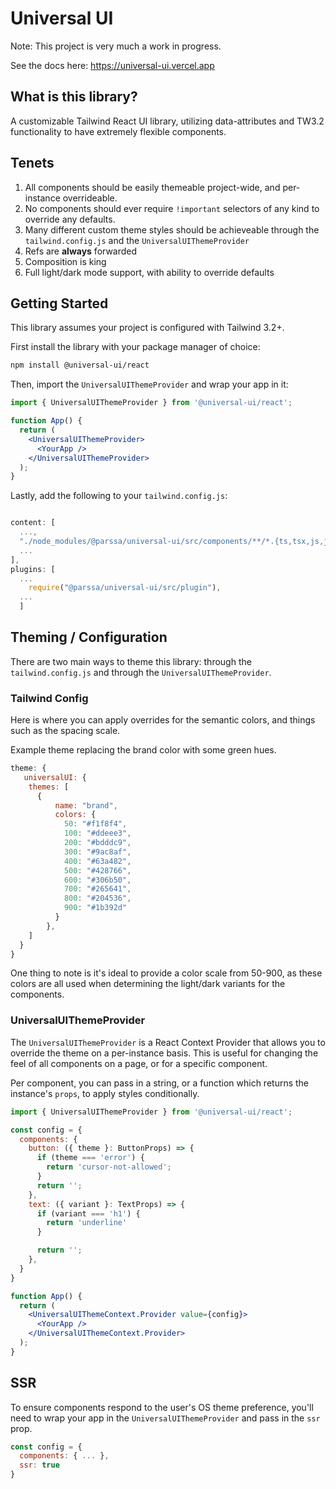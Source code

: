 # Universal UI

Note: This project is very much a work in progress.

See the docs here: https://universal-ui.vercel.app

## What is this library?

A customizable Tailwind React UI library, utilizing data-attributes and TW3.2 functionality to have extremely flexible components.

## Tenets
1. All components should be easily themeable project-wide, and per-instance overrideable.
2. No components should ever require `!important` selectors of any kind to override any defaults.
3. Many different custom theme styles should be achieveable through the `tailwind.config.js` and the `UniversalUIThemeProvider`
4. Refs are **always** forwarded
5. Composition is king
6. Full light/dark mode support, with ability to override defaults

## Getting Started
This library assumes your project is configured with Tailwind 3.2+. 

First install the library with your package manager of choice:

```bash
npm install @universal-ui/react
```

Then, import the `UniversalUIThemeProvider` and wrap your app in it:

```jsx
import { UniversalUIThemeProvider } from '@universal-ui/react';

function App() {
  return (
    <UniversalUIThemeProvider>
      <YourApp />
    </UniversalUIThemeProvider>
  );
}
```

Lastly, add the following to your `tailwind.config.js`:

```js

content: [
  ...,
  "./node_modules/@parssa/universal-ui/src/components/**/*.{ts,tsx,js,jsx}",
  ...
],
plugins: [
  ...
    require("@parssa/universal-ui/src/plugin"),
  ...
  ]
```

## Theming / Configuration

There are two main ways to theme this library: through the `tailwind.config.js` and through the `UniversalUIThemeProvider`.

### Tailwind Config
Here is where you can apply overrides for the semantic colors, and things such as the spacing scale.

Example theme replacing the brand color with some green hues.

```js
theme: {
   universalUI: {
    themes: [
      {
          name: "brand",
          colors: {
            50: "#f1f8f4",
            100: "#ddeee3",
            200: "#bdddc9",
            300: "#9ac8af",
            400: "#63a482",
            500: "#428766",
            600: "#306b50",
            700: "#265641",
            800: "#204536",
            900: "#1b392d"
          }
        },
    ]
  }
}
```

One thing to note is it's ideal to provide a color scale from 50-900, as these colors are all used when determining the light/dark variants for the components.

### UniversalUIThemeProvider


The `UniversalUIThemeProvider` is a React Context Provider that allows you to override the theme on a per-instance basis. This is useful for changing the feel of all components on a page, or for a specific component.

Per component, you can pass in a string, or a function which returns the instance's `props`, to apply styles conditionally.

```jsx
import { UniversalUIThemeProvider } from '@universal-ui/react';

const config = {
  components: {
    button: ({ theme }: ButtonProps) => {
      if (theme === 'error') {
        return 'cursor-not-allowed';
      }
      return '';
    },
    text: ({ variant }: TextProps) => {
      if (variant === 'h1') {
        return 'underline'
      }

      return '';
    },
  }
}

function App() {
  return (
    <UniversalUIThemeContext.Provider value={config}>
      <YourApp />
    </UniversalUIThemeContext.Provider>
  );
}
```

## SSR
To ensure components respond to the user's OS theme preference, you'll need to wrap your app in the `UniversalUIThemeProvider` and pass in the `ssr` prop.

```jsx
const config = {
  components: { ... },
  ssr: true
}
```
